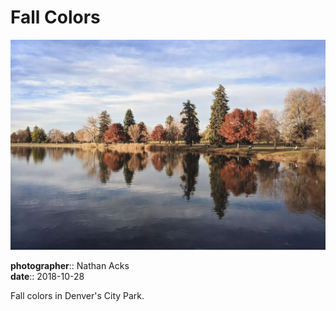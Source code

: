 # Fall Colors

![The view across a city lake](assets/2018-10-28-fall-colors.webp)

**photographer**:: Nathan Acks  
**date**:: 2018-10-28

Fall colors in Denver's City Park.
